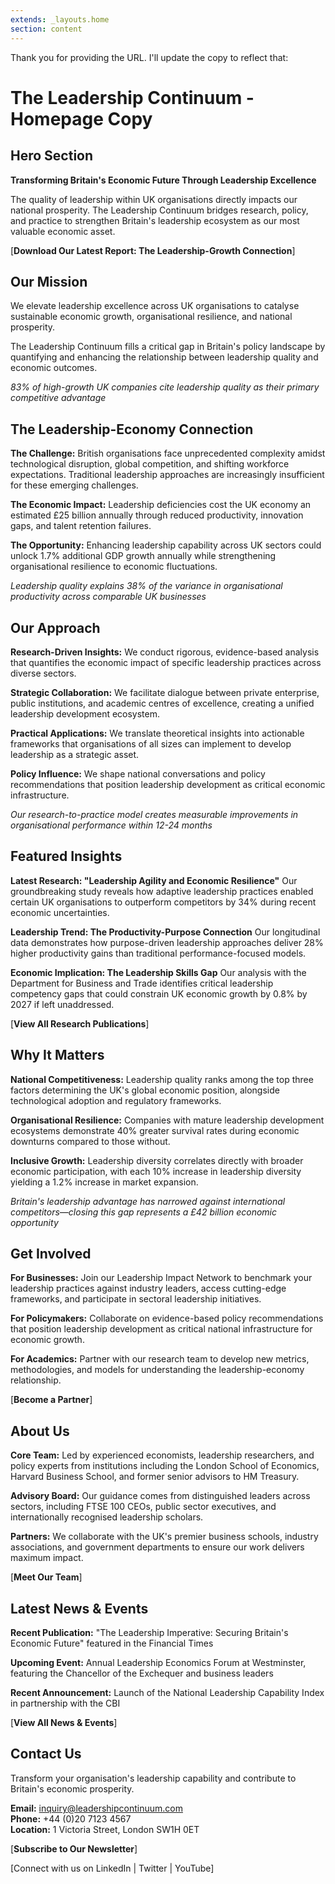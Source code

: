 ```yaml
---
extends: _layouts.home
section: content
---
```

Thank you for providing the URL. I'll update the copy to reflect that:

# The Leadership Continuum - Homepage Copy

## Hero Section
**Transforming Britain's Economic Future Through Leadership Excellence**

The quality of leadership within UK organisations directly impacts our national prosperity. The Leadership Continuum bridges research, policy, and practice to strengthen Britain's leadership ecosystem as our most valuable economic asset.

[**Download Our Latest Report: The Leadership-Growth Connection**]

## Our Mission

We elevate leadership excellence across UK organisations to catalyse sustainable economic growth, organisational resilience, and national prosperity.

The Leadership Continuum fills a critical gap in Britain's policy landscape by quantifying and enhancing the relationship between leadership quality and economic outcomes.

*83% of high-growth UK companies cite leadership quality as their primary competitive advantage*

## The Leadership-Economy Connection

**The Challenge:** British organisations face unprecedented complexity amidst technological disruption, global competition, and shifting workforce expectations. Traditional leadership approaches are increasingly insufficient for these emerging challenges.

**The Economic Impact:** Leadership deficiencies cost the UK economy an estimated £25 billion annually through reduced productivity, innovation gaps, and talent retention failures.

**The Opportunity:** Enhancing leadership capability across UK sectors could unlock 1.7% additional GDP growth annually while strengthening organisational resilience to economic fluctuations.

*Leadership quality explains 38% of the variance in organisational productivity across comparable UK businesses*

## Our Approach

**Research-Driven Insights:** We conduct rigorous, evidence-based analysis that quantifies the economic impact of specific leadership practices across diverse sectors.

**Strategic Collaboration:** We facilitate dialogue between private enterprise, public institutions, and academic centres of excellence, creating a unified leadership development ecosystem.

**Practical Applications:** We translate theoretical insights into actionable frameworks that organisations of all sizes can implement to develop leadership as a strategic asset.

**Policy Influence:** We shape national conversations and policy recommendations that position leadership development as critical economic infrastructure.

*Our research-to-practice model creates measurable improvements in organisational performance within 12-24 months*

## Featured Insights

**Latest Research: "Leadership Agility and Economic Resilience"**
Our groundbreaking study reveals how adaptive leadership practices enabled certain UK organisations to outperform competitors by 34% during recent economic uncertainties.

**Leadership Trend: The Productivity-Purpose Connection**
Our longitudinal data demonstrates how purpose-driven leadership approaches deliver 28% higher productivity gains than traditional performance-focused models.

**Economic Implication: The Leadership Skills Gap**
Our analysis with the Department for Business and Trade identifies critical leadership competency gaps that could constrain UK economic growth by 0.8% by 2027 if left unaddressed.

[**View All Research Publications**]

## Why It Matters

**National Competitiveness:** Leadership quality ranks among the top three factors determining the UK's global economic position, alongside technological adoption and regulatory frameworks.

**Organisational Resilience:** Companies with mature leadership development ecosystems demonstrate 40% greater survival rates during economic downturns compared to those without.

**Inclusive Growth:** Leadership diversity correlates directly with broader economic participation, with each 10% increase in leadership diversity yielding a 1.2% increase in market expansion.

*Britain's leadership advantage has narrowed against international competitors—closing this gap represents a £42 billion economic opportunity*

## Get Involved

**For Businesses:**
Join our Leadership Impact Network to benchmark your leadership practices against industry leaders, access cutting-edge frameworks, and participate in sectoral leadership initiatives.

**For Policymakers:**
Collaborate on evidence-based policy recommendations that position leadership development as critical national infrastructure for economic growth.

**For Academics:**
Partner with our research team to develop new metrics, methodologies, and models for understanding the leadership-economy relationship.

[**Become a Partner**]

## About Us

**Core Team:**
Led by experienced economists, leadership researchers, and policy experts from institutions including the London School of Economics, Harvard Business School, and former senior advisors to HM Treasury.

**Advisory Board:**
Our guidance comes from distinguished leaders across sectors, including FTSE 100 CEOs, public sector executives, and internationally recognised leadership scholars.

**Partners:**
We collaborate with the UK's premier business schools, industry associations, and government departments to ensure our work delivers maximum impact.

[**Meet Our Team**]

## Latest News & Events

**Recent Publication:** "The Leadership Imperative: Securing Britain's Economic Future" featured in the Financial Times

**Upcoming Event:** Annual Leadership Economics Forum at Westminster, featuring the Chancellor of the Exchequer and business leaders

**Recent Announcement:** Launch of the National Leadership Capability Index in partnership with the CBI

[**View All News & Events**]

## Contact Us

Transform your organisation's leadership capability and contribute to Britain's economic prosperity.

**Email:** inquiry@leadershipcontinuum.com  
**Phone:** +44 (0)20 7123 4567  
**Location:** 1 Victoria Street, London SW1H 0ET

[**Subscribe to Our Newsletter**]

[Connect with us on LinkedIn | Twitter | YouTube]